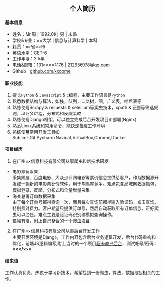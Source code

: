 ## **<center>个人简历</center>**
#### 基本信息
- 姓名：Mr.周 | 1992.08 | 男 | 未婚
- 学校&专业：××大学 | 信息与计算科学 | 本科
- 籍贯：××省××市     
- 英语水平：CET-6
- 工作年限：2.5年
- 电话&邮箱：131××××4176 | 212956978@qq.com
- Github：[github.com/xxoome](https://github.com/xxoome)     

#### 职业技能
1. 擅长`Python` & `Javascript` & `C`编程，主要工作语言是`Python `
2. 熟悉数据结构与算法，如栈，队列，二叉树，图，广义表，哈希表等
3. 熟练使用Scrapy & requests & selenium等爬虫技术，xpath & 正则等筛选规则，以及多进程，分布式和反爬策略
4. 熟练使用Django框架，可以独立完成后台开发项目和部署(Nginx)
5. 熟悉Linux系统和常用命令，能快速搭建工作环境
6. 熟练使用常用开发工具如Sublime,Git,Pycharm,Navicat,VirtualBox,Chrome,Docker

#### 项目经历
1. 在广州××信息科技有限公司从事爬虫和新技术研发
 * 电影票价采集   
采集赐座、百度电影、大众点评网电影等票价信息提供给客户，作为数据源开发成一款新的电影票比价软件，用于与赐座竞争。难点包含局域网数据抓包，模拟登录，反爬，分布式和全量增量采集。
 * 海关总署订单数据采集   
由于每个订单号都得查询一次，而且每次查询前都得输入验证码，点击查询，特别费时费力。客户希望只提供订单号，然后自动获取所有订单信息，正好爬虫可以胜任。难点主要是验证码识别和模拟查询操作。   
 * 篇幅有限，附上自己整合的一个[爬虫项目](https://github.com/xxoome/collector)  
2. 在广州××信息科技有限公司从事后台开发工作  
主要开发环境是Django，工作内容包含后台业务逻辑开发，后台代码重构和优化，前端JS逻辑编写,附上当时的一个项目[超卡商户后台](http://www.supercard.cc/home/partner_login)，测试帐号/密码：**×××/×××**

#### 结束语
工作认真负责，热衷于学习新技术，希望找到一份爬虫，算法，数据挖掘相关的工作。
